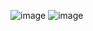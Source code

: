 ![image](https://github.com/VladiLopez/Simulacion_por_computadora_JavierVladimirLopez/assets/94854899/6b58b831-6430-41bd-b76f-adf840cda9ca)
![image](https://github.com/VladiLopez/Simulacion_por_computadora_JavierVladimirLopez/assets/94854899/1677c59a-9441-4ff9-8116-a85ceda04638)
